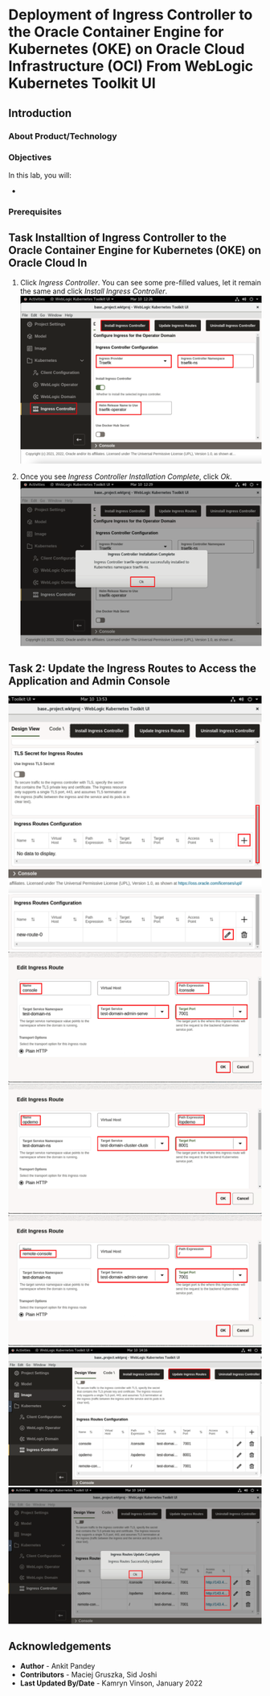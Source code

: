 # Deployment of Ingress Controller to the Oracle Container Engine for Kubernetes (OKE) on Oracle Cloud Infrastructure (OCI) From WebLogic Kubernetes Toolkit UI

## Introduction



### About Product/Technology



### Objectives

In this lab, you will:

* 

### Prerequisites



## Task Installtion of Ingress Controller to the Oracle Container Engine for Kubernetes (OKE) on Oracle Cloud In

1. Click *Ingress Controller*. You can see some pre-filled values, let it remain the same and click *Install Ingress Controller*.
    ![](images/1.png)

2. Once you see *Ingress Controller Installation Complete*, click *Ok*.
    ![](images/2.png)


## Task 2: Update the Ingress Routes to Access the Application and Admin Console

![](images/3.png)
![](images/4.png)
![](images/5.png)
![](images/6.png)
![](images/7.png)
![](images/8.png)
![](images/9.png)

## Acknowledgements

* **Author** -  Ankit Pandey
* **Contributors** - Maciej Gruszka, Sid Joshi
* **Last Updated By/Date** - Kamryn Vinson, January 2022